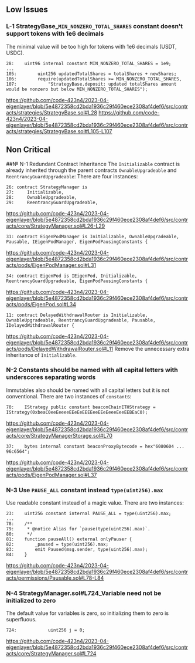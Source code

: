 ## Low Issues
### L-1 StrategyBase_`MIN_NONZERO_TOTAL_SHARES` constant doesn't support tokens with 1e6 decimals
The minimal value will be too high for tokens with 1e6 decimals (USDT, USDC).
```solidity
28:    uint96 internal constant MIN_NONZERO_TOTAL_SHARES = 1e9;
...
105:        uint256 updatedTotalShares = totalShares + newShares;
106:        require(updatedTotalShares >= MIN_NONZERO_TOTAL_SHARES,
107:            "StrategyBase.deposit: updated totalShares amount would be nonzero but below MIN_NONZERO_TOTAL_SHARES");
```
https://github.com/code-423n4/2023-04-eigenlayer/blob/5e4872358cd2bda1936c29f460ece2308af4def6/src/contracts/strategies/StrategyBase.sol#L28
https://github.com/code-423n4/2023-04-eigenlayer/blob/5e4872358cd2bda1936c29f460ece2308af4def6/src/contracts/strategies/StrategyBase.sol#L105-L107

## Non Critical

##№ N-1 Redundant Contract Inheritance
The `Initializable` contract is already inherited through the parent contracts `OwnableUpgradeable` and `ReentrancyGuardUpgradeable`:
There are four instances:
```solidity
26: contract StrategyManager is
27:     Initializable,
28:     OwnableUpgradeable,
29:     ReentrancyGuardUpgradeable,
```
https://github.com/code-423n4/2023-04-eigenlayer/blob/5e4872358cd2bda1936c29f460ece2308af4def6/src/contracts/core/StrategyManager.sol#L26-L29
```solidity
31: contract EigenPodManager is Initializable, OwnableUpgradeable, Pausable, IEigenPodManager, EigenPodPausingConstants {
```
https://github.com/code-423n4/2023-04-eigenlayer/blob/5e4872358cd2bda1936c29f460ece2308af4def6/src/contracts/pods/EigenPodManager.sol#L31
```solidity
34: contract EigenPod is IEigenPod, Initializable, ReentrancyGuardUpgradeable, EigenPodPausingConstants {
```
https://github.com/code-423n4/2023-04-eigenlayer/blob/5e4872358cd2bda1936c29f460ece2308af4def6/src/contracts/pods/EigenPod.sol#L34
```solidity
11: contract DelayedWithdrawalRouter is Initializable, OwnableUpgradeable, ReentrancyGuardUpgradeable, Pausable, IDelayedWithdrawalRouter {
```
https://github.com/code-423n4/2023-04-eigenlayer/blob/5e4872358cd2bda1936c29f460ece2308af4def6/src/contracts/pods/DelayedWithdrawalRouter.sol#L11
Remove the unnecessary extra inheritance of `Initializable`.

### N-2 Constants should be named with all capital letters with underscores separating words
Immutables also should be named with all capital letters but it is not conventional.
There are two instances of `constant`s:
```solidity
70:    IStrategy public constant beaconChainETHStrategy = IStrategy(0xbeaC0eeEeeeeEEeEeEEEEeeEEeEeeeEeeEEBEaC0);
```
https://github.com/code-423n4/2023-04-eigenlayer/blob/5e4872358cd2bda1936c29f460ece2308af4def6/src/contracts/core/StrategyManagerStorage.sol#L70
```solidity
37:    bytes internal constant beaconProxyBytecode = hex"6080604 ... 96c6564"; 
```
https://github.com/code-423n4/2023-04-eigenlayer/blob/5e4872358cd2bda1936c29f460ece2308af4def6/src/contracts/pods/EigenPodManager.sol#L37

### N-3 Use `PAUSE_ALL` constant instead `type(uint256).max`
Use readable constant instead of a magic value.
There are two instances:
```solidity
23:    uint256 constant internal PAUSE_ALL = type(uint256).max;
...
78:    /**
79:     * @notice Alias for `pause(type(uint256).max)`.
80:     */
81:    function pauseAll() external onlyPauser {
82:        _paused = type(uint256).max;
83:        emit Paused(msg.sender, type(uint256).max);
84:    }
```
https://github.com/code-423n4/2023-04-eigenlayer/blob/5e4872358cd2bda1936c29f460ece2308af4def6/src/contracts/permissions/Pausable.sol#L78-L84

### N-4 StrategyManager.sol#L724_Variable need not be initialized to zero
The default value for variables is zero, so initializing them to zero is superfluous.
```solidity
724:            uint256 j = 0;
```
https://github.com/code-423n4/2023-04-eigenlayer/blob/5e4872358cd2bda1936c29f460ece2308af4def6/src/contracts/core/StrategyManager.sol#L724
